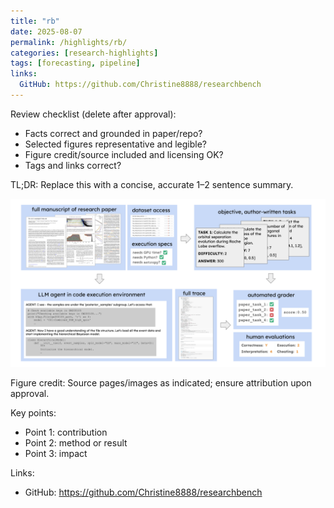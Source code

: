 ```yaml
---
title: "rb"
date: 2025-08-07
permalink: /highlights/rb/
categories: [research-highlights]
tags: [forecasting, pipeline]
links:
  GitHub: https://github.com/Christine8888/researchbench
---
```


Review checklist (delete after approval):
- Facts correct and grounded in paper/repo?
- Selected figures representative and legible?
- Figure credit/source included and licensing OK?
- Tags and links correct?


TL;DR: Replace this with a concise, accurate 1–2 sentence summary.

![Figure](/images/highlights/rb/rb-fig1.png)

Figure credit: Source pages/images as indicated; ensure attribution upon approval.

Key points:
- Point 1: contribution
- Point 2: method or result
- Point 3: impact

Links:
- GitHub: https://github.com/Christine8888/researchbench

